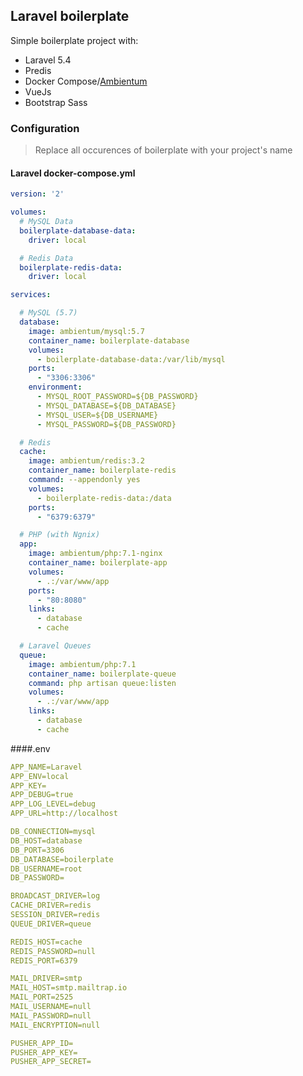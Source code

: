 ## Laravel boilerplate
Simple boilerplate project with:
* Laravel 5.4
* Predis 
* Docker Compose/[Ambientum](https://github.com/codecasts/ambientum)
* VueJs 
* Bootstrap Sass

### Configuration
>Replace all occurences of boilerplate with your project's name
#### Laravel docker-compose.yml
```yaml
version: '2'

volumes:
  # MySQL Data
  boilerplate-database-data:
    driver: local

  # Redis Data
  boilerplate-redis-data:
    driver: local

services:

  # MySQL (5.7)
  database:
    image: ambientum/mysql:5.7
    container_name: boilerplate-database
    volumes:
      - boilerplate-database-data:/var/lib/mysql
    ports:
      - "3306:3306"
    environment:
      - MYSQL_ROOT_PASSWORD=${DB_PASSWORD}
      - MYSQL_DATABASE=${DB_DATABASE}
      - MYSQL_USER=${DB_USERNAME}
      - MYSQL_PASSWORD=${DB_PASSWORD}

  # Redis
  cache:
    image: ambientum/redis:3.2
    container_name: boilerplate-redis
    command: --appendonly yes
    volumes:
      - boilerplate-redis-data:/data
    ports:
      - "6379:6379"

  # PHP (with Ngnix)
  app:
    image: ambientum/php:7.1-nginx
    container_name: boilerplate-app
    volumes:
      - .:/var/www/app
    ports:
      - "80:8080"
    links:
      - database
      - cache

  # Laravel Queues
  queue:
    image: ambientum/php:7.1
    container_name: boilerplate-queue
    command: php artisan queue:listen
    volumes:
      - .:/var/www/app
    links:
      - database
      - cache

```
####.env
```yaml
APP_NAME=Laravel
APP_ENV=local
APP_KEY=
APP_DEBUG=true
APP_LOG_LEVEL=debug
APP_URL=http://localhost

DB_CONNECTION=mysql
DB_HOST=database
DB_PORT=3306
DB_DATABASE=boilerplate
DB_USERNAME=root
DB_PASSWORD=

BROADCAST_DRIVER=log
CACHE_DRIVER=redis
SESSION_DRIVER=redis
QUEUE_DRIVER=queue

REDIS_HOST=cache
REDIS_PASSWORD=null
REDIS_PORT=6379

MAIL_DRIVER=smtp
MAIL_HOST=smtp.mailtrap.io
MAIL_PORT=2525
MAIL_USERNAME=null
MAIL_PASSWORD=null
MAIL_ENCRYPTION=null

PUSHER_APP_ID=
PUSHER_APP_KEY=
PUSHER_APP_SECRET=

```